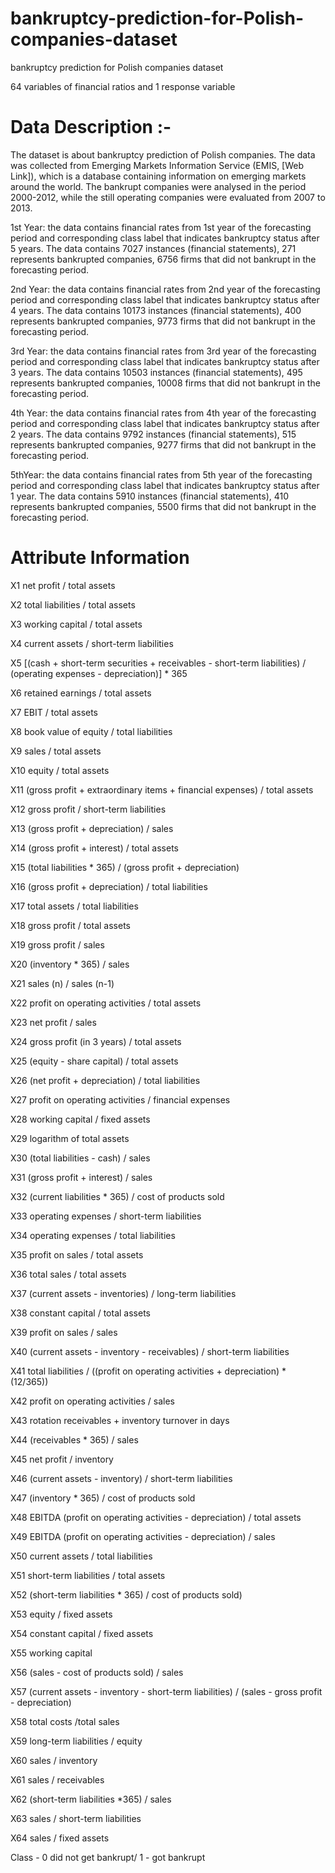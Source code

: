 # bankruptcy-prediction-for-Polish-companies-dataset
bankruptcy prediction for Polish companies dataset


64 variables of financial ratios and 1 response variable

# Data Description :-
The dataset is about bankruptcy prediction of Polish companies. The data was collected from Emerging Markets Information Service (EMIS, [Web Link]), which is a database containing information on emerging markets around the world. The bankrupt companies were analysed in the period 2000-2012, while the still operating companies were evaluated from 2007 to 2013.

1st Year: the data contains financial rates from 1st year of the forecasting period and corresponding class label that indicates bankruptcy status after 5 years. The data contains 7027 instances (financial statements), 271 represents bankrupted companies, 6756 firms that did not bankrupt in the forecasting period.

2nd Year: the data contains financial rates from 2nd year of the forecasting period and corresponding class label that indicates bankruptcy status after 4 years. The data contains 10173 instances (financial statements), 400 represents bankrupted companies, 9773 firms that did not bankrupt in the forecasting period.

3rd Year: the data contains financial rates from 3rd year of the forecasting period and corresponding class label that indicates bankruptcy status after 3 years. The data contains 10503 instances (financial statements), 495 represents bankrupted companies, 10008 firms that did not bankrupt in the forecasting period.

4th Year: the data contains financial rates from 4th year of the forecasting period and corresponding class label that indicates bankruptcy status after 2 years. The data contains 9792 instances (financial statements), 515 represents bankrupted companies, 9277 firms that did not bankrupt in the forecasting period.

5thYear: the data contains financial rates from 5th year of the forecasting period and corresponding class label that indicates bankruptcy status after 1 year. The data contains 5910 instances (financial statements), 410 represents bankrupted companies, 5500 firms that did not bankrupt in the forecasting period.

# Attribute Information
X1 net profit / total assets

X2 total liabilities / total assets

X3 working capital / total assets

X4 current assets / short-term liabilities

X5 [(cash + short-term securities + receivables - short-term liabilities) / (operating expenses - depreciation)] * 365

X6 retained earnings / total assets

X7 EBIT / total assets

X8 book value of equity / total liabilities

X9 sales / total assets

X10 equity / total assets

X11 (gross profit + extraordinary items + financial expenses) / total assets

X12 gross profit / short-term liabilities

X13 (gross profit + depreciation) / sales

X14 (gross profit + interest) / total assets

X15 (total liabilities * 365) / (gross profit + depreciation)

X16 (gross profit + depreciation) / total liabilities

X17 total assets / total liabilities

X18 gross profit / total assets

X19 gross profit / sales

X20 (inventory * 365) / sales

X21 sales (n) / sales (n-1)

X22 profit on operating activities / total assets

X23 net profit / sales

X24 gross profit (in 3 years) / total assets

X25 (equity - share capital) / total assets

X26 (net profit + depreciation) / total liabilities

X27 profit on operating activities / financial expenses

X28 working capital / fixed assets

X29 logarithm of total assets

X30 (total liabilities - cash) / sales

X31 (gross profit + interest) / sales

X32 (current liabilities * 365) / cost of products sold

X33 operating expenses / short-term liabilities

X34 operating expenses / total liabilities

X35 profit on sales / total assets

X36 total sales / total assets

X37 (current assets - inventories) / long-term liabilities

X38 constant capital / total assets

X39 profit on sales / sales

X40 (current assets - inventory - receivables) / short-term liabilities

X41 total liabilities / ((profit on operating activities + depreciation) * (12/365))

X42 profit on operating activities / sales

X43 rotation receivables + inventory turnover in days

X44 (receivables * 365) / sales

X45 net profit / inventory

X46 (current assets - inventory) / short-term liabilities

X47 (inventory * 365) / cost of products sold

X48 EBITDA (profit on operating activities - depreciation) / total assets

X49 EBITDA (profit on operating activities - depreciation) / sales

X50 current assets / total liabilities

X51 short-term liabilities / total assets

X52 (short-term liabilities * 365) / cost of products sold)

X53 equity / fixed assets

X54 constant capital / fixed assets

X55 working capital

X56 (sales - cost of products sold) / sales

X57 (current assets - inventory - short-term liabilities) / (sales - gross profit - depreciation)

X58 total costs /total sales

X59 long-term liabilities / equity

X60 sales / inventory

X61 sales / receivables

X62 (short-term liabilities *365) / sales

X63 sales / short-term liabilities

X64 sales / fixed assets

Class - 0 did not get bankrupt/ 1 - got bankrupt
